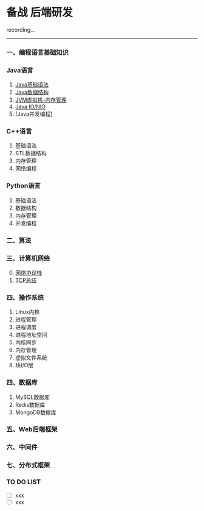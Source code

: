 备战 后端研发
=======

recording...

----

### 一、编程语言基础知识
### Java语言
1. [Java基础语法](./post/Java/Java-基础语法.md)
2. [Java数据结构](./post/Java/Java-容器源码分析.md)
3. [JVM虚拟机-内存管理](./post/Java/JVM-内存管理.md)
4. [Java IO/NIO](./post/Java/Java-IO.md)
5. [Java并发编程]

### C++语言
1. 基础语法
2. STL数据结构
3. 内存管理
4. 网络编程

### Python语言
1. 基础语法
2. 数据结构
3. 内存管理
4. 并发编程


### 二、算法

### 三、计算机网络
0. [网络协议栈](./post/计算机网络/网络协议栈.md)
1. [TCP总结](./post/计算机网络/TCP连接过程整理.md)

### 四、操作系统
1. Linux内核
2. 进程管理
3. 进程调度
4. 进程地址空间
4. 内核同步
5. 内存管理
6. 虚拟文件系统
7. 块I/O层

### 四、数据库
1. MySQL数据库
2. Redis数据库
3. MongoDB数据库

### 五、Web后端框架

### 六、中间件

### 七、分布式框架

### TO DO LIST
- [ ] xxx
- [ ] xxx
